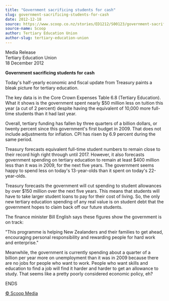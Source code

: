 ```yaml
---
title: "Government sacrificing students for cash"
slug: government-sacrificing-students-for-cash
date: 2012-12-18
source: https://www.scoop.co.nz/stories/ED1212/S00123/government-sacrificing-students-for-cash.htm
source-name: Scoop
author: Tertiary Education Union
author-slug: tertiary-education-union
---
```


<p>Media Release<br>Tertiary Education Union<br>18 December
2012</p>

<p><strong>Government sacrificing students for
cash</strong></p>

<p>Today's half-yearly economic and fiscal
update from Treasury paints a bleak picture for tertiary
education.</p>

<p>The key data is in the Core Crown Expenses Table 6.8 (Tertiary
Education). What it shows is the government spent nearly
$50 million less on tuition this year (a cut of 2 percent)
despite having the equivalent of 10,000 more full-time
students than it had last year.</p>

<p>Overall, tertiary funding
has fallen by three quarters of a billion dollars, or twenty
percent since this government's first budget in 2009. That
does not include adjustments for inflation. CPI has risen by
6.9 percent during the same period. </p>

<p>Treasury forecasts
equivalent full-time student numbers to remain close to
their record high right through until 2017. However, it also
forecasts government spending on tertiary education to
remain at least $400 million less than it was in 2009, for
the next five years. The government seems happy to spend
less on today's 13-year-olds than it spent on today's
22-year-olds.</p>

<p>Treasury forecasts the government will cut
spending to student allowances by over $150 million over the
next five years. This means that students will have to take
larger student loans to pay for their cost of living. So,
the only new tertiary education spending of any real value
is on student debt that the government hopes to claim back
off our future students.
</p>

<p>The finance minister Bill English
says these figures show the government is on track:</p>

<p>"This
programme is helping New Zealanders and their families to
get ahead, encouraging personal responsibility and rewarding
people for hard work and enterprise."</p>

<p>Meanwhile, the
government is currently spending about a quarter of a
billion per year more on unemployment than it was in 2009
because there are no jobs for people who want to work.
People who want skills and education to find a job will find
it harder and harder to get an allowance to study. That
seems like a pretty poorly considered economic policy,
eh?</p>

<p>ENDS</p><p>
<a href="http://www.scoop.co.nz/about/terms.html" target="_blank"><span>© Scoop Media</span></a>
         </p>
